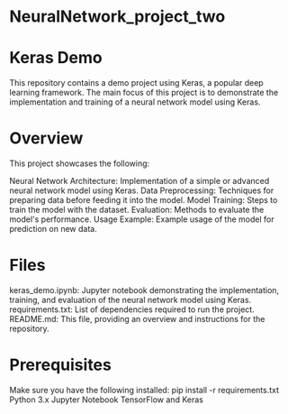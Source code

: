 # NeuralNetwork_project_two
# Keras Demo
This repository contains a demo project using Keras, a popular deep learning framework. The main focus of this project is to demonstrate the implementation and training of a neural network model using Keras.

# Overview
This project showcases the following:

Neural Network Architecture: Implementation of a simple or advanced neural network model using Keras.
Data Preprocessing: Techniques for preparing data before feeding it into the model.
Model Training: Steps to train the model with the dataset.
Evaluation: Methods to evaluate the model's performance.
Usage Example: Example usage of the model for prediction on new data.


 # Files
keras_demo.ipynb: Jupyter notebook demonstrating the implementation, training, and evaluation of the neural network model using Keras.
requirements.txt: List of dependencies required to run the project.
README.md: This file, providing an overview and instructions for the repository.


# Prerequisites
Make sure you have the following installed: pip install -r requirements.txt
Python 3.x
Jupyter Notebook
TensorFlow and Keras

